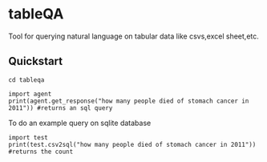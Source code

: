 # tableQA
Tool for querying natural language on tabular data like csvs,excel sheet,etc.

## Quickstart


```
cd tableqa
```

```
import agent
print(agent.get_response("how many people died of stomach cancer in 2011")) #returns an sql query
```

To do an example query on sqlite database
```
import test
print(test.csv2sql("how many people died of stomach cancer in 2011")) #returns the count 
```
